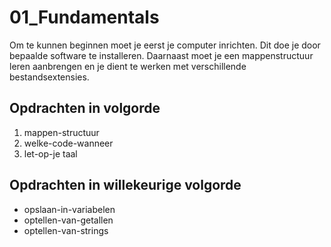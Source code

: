 # 01_Fundamentals

Om te kunnen beginnen moet je eerst je computer inrichten. Dit doe je door bepaalde software te installeren. Daarnaast moet je een mappenstructuur leren aanbrengen en je dient te werken met verschillende bestandsextensies.

## Opdrachten in volgorde

1. mappen-structuur
2. welke-code-wanneer
3. let-op-je taal

## Opdrachten in willekeurige volgorde

- opslaan-in-variabelen
- optellen-van-getallen
- optellen-van-strings
